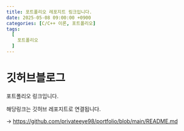 ```yaml
---
title: 포트폴리오 레포지트 링크입니다.
date: 2025-05-08 09:00:00 +0900
categories: [C/C++ 이론, 포트폴리오]
tags:
  [
    포트폴리오
  ]
---
```


# 깃허브블로그

포트폴리오 링크입니다.

해당링크는 깃허브 레포지트로 연결됩니다.

→ https://github.com/privateeye98/portfolio/blob/main/README.md
